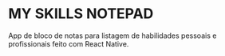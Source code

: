 # MY SKILLS NOTEPAD

App de bloco de notas para listagem de habilidades pessoais e profissionais feito com React Native.

